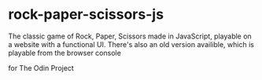 # rock-paper-scissors-js
The classic game of Rock, Paper, Scissors made in JavaScript, playable on a website with a functional UI.
There's also an old version availible, which is playable from the browser console

for The Odin Project
